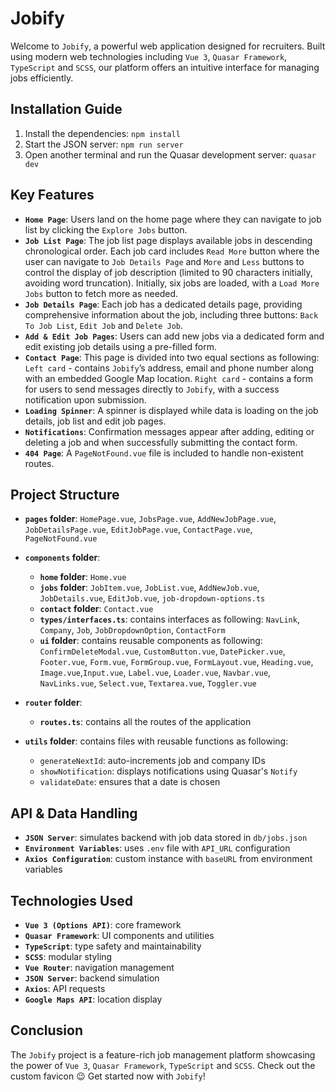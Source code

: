 # Jobify

Welcome to `Jobify`, a powerful web application designed for recruiters. 
Built using modern web technologies including `Vue 3`, `Quasar Framework`, `TypeScript` and `SCSS`, 
our platform offers an intuitive interface for managing jobs efficiently.

## Installation Guide

1. Install the dependencies:
   `npm install`
2. Start the JSON server:
   `npm run server`
3. Open another terminal and run the Quasar development server:
   `quasar dev`

## Key Features

- **`Home Page`**: Users land on the home page where they can navigate to job list by clicking the `Explore Jobs` button.
- **`Job List Page`**: The job list page displays available jobs in descending chronological order.
                       Each job card includes `Read More` button where the user can navigate to `Job Details Page`
                       and `More` and `Less` buttons to control the display of job description 
                       (limited to 90 characters initially, avoiding word truncation).
                       Initially, six jobs are loaded, with a `Load More Jobs` button to fetch more as needed.
- **`Job Details Page`**: Each job has a dedicated details page, providing comprehensive information about the job, 
                          including three buttons: `Back To Job List`, `Edit Job` and `Delete Job`.
- **`Add & Edit Job Pages`**: Users can add new jobs via a dedicated form and edit existing job details 
                              using a pre-filled form.
- **`Contact Page`**: This page is divided into two equal sections as following:
                      `Left card` - contains `Jobify`’s address, email and phone number along with an embedded 
                                    Google Map location. 
                      `Right card` - contains a form for users to send messages directly to `Jobify`, 
                                     with a success notification upon submission.
- **`Loading Spinner`**: A spinner is displayed while data is loading on the job details, job list and edit job pages.
- **`Notifications`**: Confirmation messages appear after adding, editing or deleting a job and when successfully 
                       submitting the contact form.
- **`404 Page`**: A `PageNotFound.vue` file is included to handle non-existent routes.

## Project Structure

- **`pages` folder**: `HomePage.vue`, `JobsPage.vue`, `AddNewJobPage.vue`, `JobDetailsPage.vue`,
                      `EditJobPage.vue`, `ContactPage.vue`, `PageNotFound.vue`

- **`components` folder**:
   - **`home` folder**: `Home.vue`
   - **`jobs` folder**: `JobItem.vue`, `JobList.vue`, `AddNewJob.vue`, `JobDetails.vue`, `EditJob.vue`, 
                        `job-dropdown-options.ts`
   - **`contact` folder**: `Contact.vue`
  - **`types/interfaces.ts`**: contains interfaces as following: `NavLink`, `Company`, `Job`, `JobDropdownOption`,
                               `ContactForm`
  - **`ui` folder**: contains reusable components as following: `ConfirmDeleteModal.vue`, `CustomButton.vue`, 
                     `DatePicker.vue`, `Footer.vue`, `Form.vue`, `FormGroup.vue`, `FormLayout.vue`, `Heading.vue`, 
                     `Image.vue`,`Input.vue`, `Label.vue`, `Loader.vue`, `Navbar.vue`, `NavLinks.vue`, `Select.vue`, 
                     `Textarea.vue`, `Toggler.vue`

- **`router` folder**: 
  - **`routes.ts`**: contains all the routes of the application

- **`utils` folder**: contains files with reusable functions as following:
  - `generateNextId`: auto-increments job and company IDs
  - `showNotification`: displays notifications using Quasar's `Notify`
  - `validateDate`: ensures that a date is chosen

## API & Data Handling

- **`JSON Server`**: simulates backend with job data stored in `db/jobs.json`
- **`Environment Variables`**: uses `.env` file with `API_URL` configuration
- **`Axios Configuration`**: custom instance with `baseURL` from environment variables

## Technologies Used

- **`Vue 3 (Options API)`**: core framework
- **`Quasar Framework`**: UI components and utilities
- **`TypeScript`**: type safety and maintainability
- **`SCSS`**: modular styling
- **`Vue Router`**: navigation management
- **`JSON Server`**: backend simulation
- **`Axios`**: API requests
- **`Google Maps API`**: location display

## Conclusion
The `Jobify` project is a feature-rich job management platform showcasing the power of `Vue 3`, `Quasar Framework`,
`TypeScript` and `SCSS`.
Check out the custom favicon 😉
Get started now with `Jobify`!